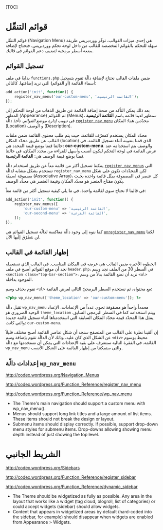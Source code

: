 [TOC]
# قوائم التنقّل

قوائم التنقّل (Navigation Menu) هي إحدى ميزات القوالب، توفّر ووردبريس طريقة سهلة للتحكم بالقوائم المخصصة للقالب من داخل لوحة تحكم ووردبريس، فتحتاج لإضافة بضعة أسطر برمجية لتضيف دعم القوائم في قالبك.

## تسجيل القوائم

بدايةً في ملف `functions.php` ضمن ملفات القالب نحتاج لإضافة دالّة تقوم بتسجيل أسماء القائمة (أو القوائم) التي تريد إضافتها. كالتالي:
```php
add_action('init', function() {
	register_nav_menu('our-custom-menu', 'القائمة الرئيسية');
});
```

بعد ذلك يمكن التأكد من صحة إضافة القائمة عن طريق الذهاب من لوحة التحكم إلى المظهر (Appearance) ثم القوائم (Menus)، ستظهر لدينا قائمة باسم **القائمة الرئيسية** في تبويب *إدارة موضع القوائم*.
تأخذ دالّة [`register_nav_menu`](http://codex.wordpress.org/Function_Reference/register_nav_menu) محدّدين هما: المكان (Location) و الوصف (Description).

محدّد المكان يستخدم كمعرّف للقائمة، حيث يتم طلب محتوى القائمة ضمن ملفات القالب عن طريق محدّد المكان (location) الذي قمنا بتعيينه أثناء تسجيل القائمة. في حالتنا قمنا بوضع قيمة المحدد هي: **our-custom-menu**.
والوصف يتم استخدامه عند عرض القائمة في لوحة التحكم ليكون أنسب وأسهل للقراءة من محدد المكان، في حالتنا قمنا بوضع قيمة الوصف هي: **القائمة الرئيسية**.

يمكننا تسجيل أكثر من قائمة معاً عن طريق استخدام دالّة [`register_nav_menus`](http://codex.wordpress.org/Function_Reference/register_nav_menus) التي تستخدم بشكل مشابه لدالّة `register_nav_menu` لكن المحدّدات تكون على شكل مصفوفة اسميّة (Associative Array)، كل عنصر في المصفوفة يمثّل قائمة واحدة بحيث يكون مفتاح العنصر هو محدّد المكان وقيمة العنصر هي محدّد الوصف.

في قالبنا لا نحتاج سوى لقائمة واحدة، في ما يلي كيفية تسجيل أكثر من قائمة معاً:
```php
add_action('init', function() {
	register_nav_menus([
		'our-custom-menu' => 'القائمة الرئيسية',
		'our-second-menu' => 'القائمة الفرعية',
	]);
});
```

كما ننوه إلى وجود دالّة معاكسة لدالّة تسجيل القوائم هي [`unregister_nav_menu`](http://codex.wordpress.org/Function_Reference/unregister_nav_menu) لكننا لن نتطرّق إليها الآن.

## إظهار القائمة في القالب
الخطوة الأخيرة ضمن القالب هي عرضه في المكان المناسب.
في القالب الذي نستعمله نجد أن موقع القوائم أصبح في ملف `header.php`، في السطر 30 من الملف نجد وسم `<section class="top-bar-section">`، نريد أن نضع القائمة بدلاً من وسم `<ul>` الموجود بداخله.

نقوم بحذف وسم `<ul>` مع محتواه، ثم نستخدم السطر البرمجيّ التالي لعرض القائمة:
```php
<?php wp_nav_menu(['theme_location' => 'our-custom-menu']); ?>
```

تقبل دالّة `wp_nav_menu` محدداً واحداً هو مصفوفة تحوي عدداً من الإعدادات، الإعداد الوحيد الضروري هو `theme_location` ويتم استخدامه كما في السطر البرمجي السابق. يمثل هذا المحدّد قيمة محدّد المكان السابقة التي استخدمناها أثناء تسجيل قائمة جديدة والتي كانت: `our-custom-menu`.

إن ألقينا نظرة على القالب من المتصفح سنجد أن شكل عناصر القائمة أصبح مختلف قليلاً عن الشكل الذي كان عليه، وذلك ﻷن الدالّة تقوم بإضافة وسم `<div>` محيط بوسوم القائمة.
في الفقرة التالية سنتعرف على بقية الإعدادات التي يمكن أن نستخدمها مع دالّة `wp_nav_menu` والتي ستمكننا من إظهار القائمة على الشكل الأنسب.

## إعدادات دالّة `wp_nav_menu`


http://codex.wordpress.org/Navigation_Menus

http://codex.wordpress.org/Function_Reference/register_nav_menu

http://codex.wordpress.org/Function_Reference/wp_nav_menu

- The Theme's main navigation should support a custom menu with wp_nav_menu().
- Menus should support long link titles and a large amount of list items. These items should not break the design or layout.
- Submenu items should display correctly. If possible, support drop-down menu styles for submenu items. Drop-downs allowing showing menu depth instead of just showing the top level.


# الشريط الجانبي

http://codex.wordpress.org/Sidebars

http://codex.wordpress.org/Function_Reference/register_sidebar

http://codex.wordpress.org/Function_Reference/dynamic_sidebar

- The Theme should be widgetized as fully as possible. Any area in the layout that works like a widget (tag cloud, blogroll, list of categories) or could accept widgets (sidebar) should allow widgets.
- Content that appears in widgetized areas by default (hard-coded into the sidebar, for example) should disappear when widgets are enabled from Appearance > Widgets.
